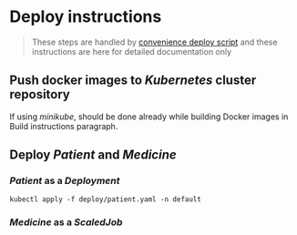 # Deploy instructions
> These steps are handled by [convenience deploy script](../make_deploy.sh) and these instructions are here for detailed documentation only

## Push docker images to *Kubernetes* cluster repository
If using *minikube*, should be done already while building Docker images in Build instructions paragraph.

## Deploy *Patient* and *Medicine*

### *Patient* as a *Deployment*
`kubectl apply -f deploy/patient.yaml -n default`

### *Medicine* as a *ScaledJob*